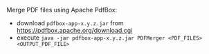 Merge PDF files using Apache PdfBox:

* download `pdfbox-app-x.y.z.jar` from https://pdfbox.apache.org/download.cgi
* execute `java -jar pdfbox-app-x.y.z.jar PDFMerger <PDF_FILES> <OUTPUT_PDF_FILE>`
